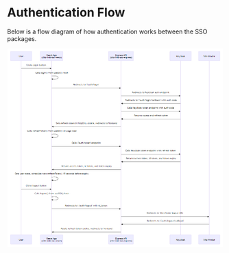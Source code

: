 # Authentication Flow

Below is a flow diagram of how authentication works between the SSO packages. 

![authentication-flow](images/sso_auth_flow.PNG)
